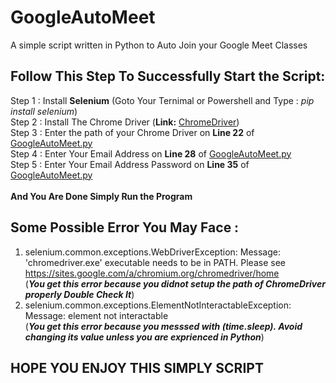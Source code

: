 # GoogleAutoMeet
A simple script written in Python to Auto Join your Google Meet Classes
## Follow This Step To Successfully Start the Script:
Step 1 : Install **Selenium** (Goto Your Ternimal or Powershell and Type : *pip install selenium*) <br/>
Step 2 : Install The Chrome Driver (**Link:** [ChromeDriver](https://chromedriver.storage.googleapis.com/index.html?path=86.0.4240.22)) <br/>
Step 3 : Enter the path of your Chrome Driver on **Line 22** of [GoogleAutoMeet.py](https://github.com/Ajharul7/GoogleAutoMeet/blob/main/GoogleAutoMeet.py) <br/>
Step 4 : Enter Your Email Address on **Line 28** of [GoogleAutoMeet.py](https://github.com/Ajharul7/GoogleAutoMeet/blob/main/GoogleAutoMeet.py) <br/>
Step 5 : Enter Your Email Address Password on **Line 35** of [GoogleAutoMeet.py](https://github.com/Ajharul7/GoogleAutoMeet/blob/main/GoogleAutoMeet.py) <br/>
<br/>
**And You Are Done Simply Run the Program** <br/>
## Some Possible Error You May Face :
1. selenium.common.exceptions.WebDriverException: Message: 'chromedriver.exe' executable needs to be in PATH. Please see https://sites.google.com/a/chromium.org/chromedriver/home<br/>
(***You get this error because you didnot setup the path of ChromeDriver properly Double Check It***)<br/>
2. selenium.common.exceptions.ElementNotInteractableException: Message: element not interactable <br/>
(***You get this error because you messsed with ***(**time.sleep**)***. Avoid changing its value unless you are exprienced in Python***) <br/>

## HOPE YOU ENJOY THIS SIMPLY SCRIPT



